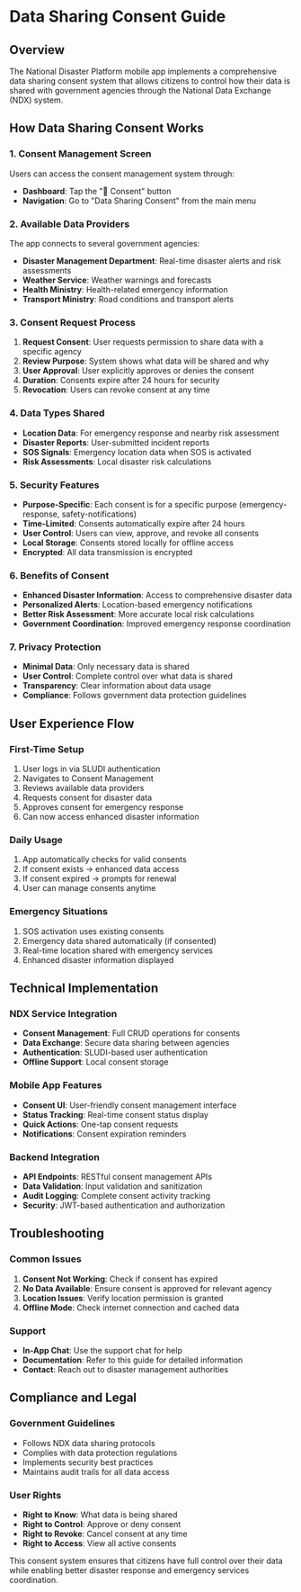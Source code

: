 # Data Sharing Consent Guide

## Overview
The National Disaster Platform mobile app implements a comprehensive data sharing consent system that allows citizens to control how their data is shared with government agencies through the National Data Exchange (NDX) system.

## How Data Sharing Consent Works

### 1. Consent Management Screen
Users can access the consent management system through:
- **Dashboard**: Tap the "🔐 Consent" button
- **Navigation**: Go to "Data Sharing Consent" from the main menu

### 2. Available Data Providers
The app connects to several government agencies:
- **Disaster Management Department**: Real-time disaster alerts and risk assessments
- **Weather Service**: Weather warnings and forecasts
- **Health Ministry**: Health-related emergency information
- **Transport Ministry**: Road conditions and transport alerts

### 3. Consent Request Process
1. **Request Consent**: User requests permission to share data with a specific agency
2. **Review Purpose**: System shows what data will be shared and why
3. **User Approval**: User explicitly approves or denies the consent
4. **Duration**: Consents expire after 24 hours for security
5. **Revocation**: Users can revoke consent at any time

### 4. Data Types Shared
- **Location Data**: For emergency response and nearby risk assessment
- **Disaster Reports**: User-submitted incident reports
- **SOS Signals**: Emergency location data when SOS is activated
- **Risk Assessments**: Local disaster risk calculations

### 5. Security Features
- **Purpose-Specific**: Each consent is for a specific purpose (emergency-response, safety-notifications)
- **Time-Limited**: Consents automatically expire after 24 hours
- **User Control**: Users can view, approve, and revoke all consents
- **Local Storage**: Consents stored locally for offline access
- **Encrypted**: All data transmission is encrypted

### 6. Benefits of Consent
- **Enhanced Disaster Information**: Access to comprehensive disaster data
- **Personalized Alerts**: Location-based emergency notifications
- **Better Risk Assessment**: More accurate local risk calculations
- **Government Coordination**: Improved emergency response coordination

### 7. Privacy Protection
- **Minimal Data**: Only necessary data is shared
- **User Control**: Complete control over what data is shared
- **Transparency**: Clear information about data usage
- **Compliance**: Follows government data protection guidelines

## User Experience Flow

### First-Time Setup
1. User logs in via SLUDI authentication
2. Navigates to Consent Management
3. Reviews available data providers
4. Requests consent for disaster data
5. Approves consent for emergency response
6. Can now access enhanced disaster information

### Daily Usage
1. App automatically checks for valid consents
2. If consent exists → enhanced data access
3. If consent expired → prompts for renewal
4. User can manage consents anytime

### Emergency Situations
1. SOS activation uses existing consents
2. Emergency data shared automatically (if consented)
3. Real-time location shared with emergency services
4. Enhanced disaster information displayed

## Technical Implementation

### NDX Service Integration
- **Consent Management**: Full CRUD operations for consents
- **Data Exchange**: Secure data sharing between agencies
- **Authentication**: SLUDI-based user authentication
- **Offline Support**: Local consent storage

### Mobile App Features
- **Consent UI**: User-friendly consent management interface
- **Status Tracking**: Real-time consent status display
- **Quick Actions**: One-tap consent requests
- **Notifications**: Consent expiration reminders

### Backend Integration
- **API Endpoints**: RESTful consent management APIs
- **Data Validation**: Input validation and sanitization
- **Audit Logging**: Complete consent activity tracking
- **Security**: JWT-based authentication and authorization

## Troubleshooting

### Common Issues
1. **Consent Not Working**: Check if consent has expired
2. **No Data Available**: Ensure consent is approved for relevant agency
3. **Location Issues**: Verify location permission is granted
4. **Offline Mode**: Check internet connection and cached data

### Support
- **In-App Chat**: Use the support chat for help
- **Documentation**: Refer to this guide for detailed information
- **Contact**: Reach out to disaster management authorities

## Compliance and Legal

### Government Guidelines
- Follows NDX data sharing protocols
- Complies with data protection regulations
- Implements security best practices
- Maintains audit trails for all data access

### User Rights
- **Right to Know**: What data is being shared
- **Right to Control**: Approve or deny consent
- **Right to Revoke**: Cancel consent at any time
- **Right to Access**: View all active consents

This consent system ensures that citizens have full control over their data while enabling better disaster response and emergency services coordination.
